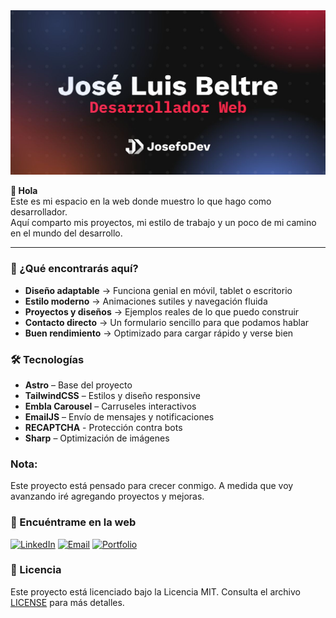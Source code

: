 <img src="/public/web-img.jpg" alt="Foto de portada" />

**👋 Hola**  
Este es mi espacio en la web donde muestro lo que hago como desarrollador.  
Aquí comparto mis proyectos, mi estilo de trabajo y un poco de mi camino en el mundo del desarrollo.  

---

### 🚀 ¿Qué encontrarás aquí?  
- **Diseño adaptable** → Funciona genial en móvil, tablet o escritorio  
- **Estilo moderno** → Animaciones sutiles y navegación fluida  
- **Proyectos y diseños** → Ejemplos reales de lo que puedo construir  
- **Contacto directo** → Un formulario sencillo para que podamos hablar  
- **Buen rendimiento** → Optimizado para cargar rápido y verse bien  


### 🛠️ Tecnologías  
- **Astro** – Base del proyecto  
- **TailwindCSS** – Estilos y diseño responsive  
- **Embla Carousel** – Carruseles interactivos  
- **EmailJS** – Envío de mensajes y notificaciones  
- **RECAPTCHA** - Protección contra bots
- **Sharp** – Optimización de imágenes  


### Nota:
Este proyecto está pensado para crecer conmigo. A medida que voy avanzando iré agregando proyectos y mejoras.


### 🔗 Encuéntrame en la web
[<img src="https://img.shields.io/badge/LinkedIn-0077B5?style=for-the-badge&logo=linkedin&logoColor=white" alt="LinkedIn" />](https://www.linkedin.com/in/jos%C3%A9-luis-beltre-cordero-94a3972a7/)
[<img src="https://img.shields.io/badge/Email-D14836?style=for-the-badge&logo=gmail&logoColor=white" alt="Email" />](mailto:552006jose@gmail.com)
[<img src="https://img.shields.io/badge/Portfolio-000000?style=for-the-badge&logo=github&logoColor=white" alt="Portfolio" />](https://www.jose-web.com)

### 📜 Licencia
Este proyecto está licenciado bajo la Licencia MIT. Consulta el archivo [LICENSE](LICENSE) para más detalles.
